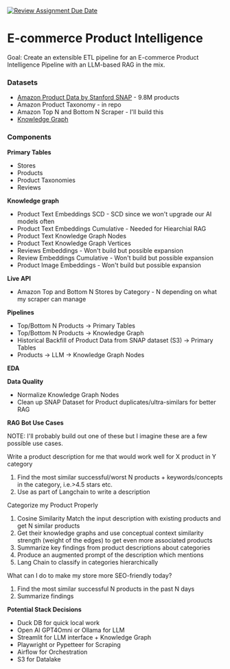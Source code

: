 [![Review Assignment Due Date](https://classroom.github.com/assets/deadline-readme-button-24ddc0f5d75046c5622901739e7c5dd533143b0c8e959d652212380cedb1ea36.svg)](https://classroom.github.com/a/1lXY_Wlg)


# E-commerce Product Intelligence

Goal: Create an extensible ETL pipeline for an E-commerce Product Intelligence Pipeline with an LLM-based RAG in the mix. 

### Datasets
- [Amazon Product Data by Stanford SNAP](https://snap.stanford.edu/data/amazon/productGraph/) - 9.8M products
- Amazon Product Taxonomy - in repo
- Amazon Top N and Bottom N Scraper - I'll build this
- [Knowledge Graph](https://towardsdatascience.com/how-to-convert-any-text-into-a-graph-of-concepts-110844f22a1a)

### Components
**Primary Tables**
  - Stores
  - Products
  - Product Taxonomies
  - Reviews

**Knowledge graph**
 - Product Text Embeddings SCD - SCD since we won't upgrade our AI models often
 - Product Text Embeddings Cumulative - Needed for Hiearchial RAG 
 - Product Text Knowledge Graph Nodes
 - Product Text Knowledge Graph Vertices
 - Reviews Embeddings - Won't build but possible expansion
 - Review Embeddings Cumulative - Won't build but possible expansion
 - Product Image Embeddings - Won't build but possible expansion

**Live API**
  - Amazon Top and Bottom N Stores by Category - N depending on what my scraper can manage

**Pipelines**
- Top/Bottom N Products -> Primary Tables
- Top/Bottom N Products -> Knowledge Graph
- Historical Backfill of Product Data from SNAP dataset (S3) -> Primary Tables
- Products -> LLM -> Knowledge Graph Nodes

**EDA**

**Data Quality**
- Normalize Knowledge Graph Nodes
- Clean up SNAP Dataset for Product duplicates/ultra-similars for better RAG

**RAG Bot Use Cases**

NOTE: I'll probably build out one of these but I imagine these are a few possible use cases.

Write a product description for me that would work well for X product in Y category
1. Find the most similar successful/worst N products + keywords/concepts in the category, i.e.>4.5 stars etc.
2. Use as part of Langchain to write a description

Categorize my Product Properly
1. Cosine Similarity Match the input description with existing products and get N similar products
2. Get their knowledge graphs and use conceptual context similarity strength (weight of the edges) to get even more associated products
3. Summarize key findings from product descriptions about categories
4. Produce an augmented prompt of the description which mentions 
5. Lang Chain to classify in categories hierarchically
   
What can I do to make my store more SEO-friendly today?
1. Find the most similar successful N products in the past N days
2. Summarize findings


**Potential Stack Decisions**
- Duck DB for quick local work
- Open AI GPT4Omni or Ollama for LLM
- Streamlit for LLM interface + Knowledge Graph
- Playwright or Pypetteer for Scraping
- Airflow for Orchestration
- S3 for Datalake
